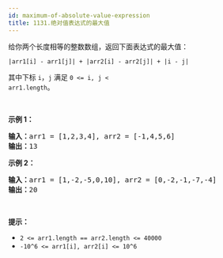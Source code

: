 ```yaml
---
id: maximum-of-absolute-value-expression
title: 1131.绝对值表达式的最大值
---
```

给你两个长度相等的整数数组，返回下面表达式的最大值：

<code>|arr1[i] - arr1[j]| + |arr2[i] - arr2[j]| + |i - j|</code>

其中下标 <code>i</code>，<code>j</code> 满足 <code>0 &lt;= i, j &lt; arr1.length</code>。

 

**示例 1：**


<pre><strong>输入：</strong>arr1 = [1,2,3,4], arr2 = [-1,4,5,6]<br/><strong>输出：</strong>13<br/></pre>

**示例 2：**


<pre><strong>输入：</strong>arr1 = [1,-2,-5,0,10], arr2 = [0,-2,-1,-7,-4]<br/><strong>输出：</strong>20</pre>

 

**提示：**


- <code>2 &lt;= arr1.length == arr2.length &lt;= 40000</code>
- <code>-10^6 &lt;= arr1[i], arr2[i] &lt;= 10^6</code>
